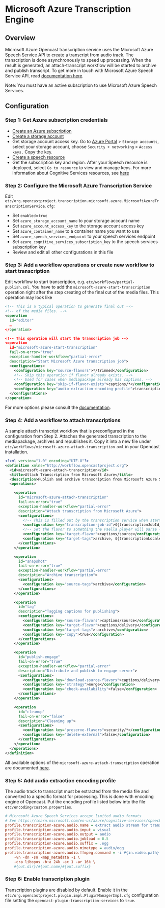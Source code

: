 # Microsoft Azure Transcription Engine
## Overview
Microsoft Azure Opencast transcription service uses the Microsoft Azure Speech Service API to create a transcript from audio track. The transcription is done asynchronously to speed up processing. When the result is generated, an attach-transcript workflow will be started to archive and publish transcript. To get more in touch with Microsoft Azure Speech Service API, read [documentation here](https://learn.microsoft.com/en-us/azure/ai-services/speech-service/batch-transcription).

Note: You must have an active subscription to use Microsoft Azure Speech Services.

## Configuration

### Step 1: Get Azure subscription credentials
* [Create an Azure subscription](https://azure.microsoft.com/en-US/free/cognitive-services/)
* [Create a storage account](https://learn.microsoft.com/en-us/azure/storage/common/storage-account-create)
* Get storage account access key. Go to [Azure Portal](https://portal.azure.com) > `Storage accounts`, select your storage account, choose `Security + networking` > `Access keys.` Copy the key.
* [Create a speech resource](https://portal.azure.com/#create/Microsoft.CognitiveServicesSpeechServices)
* Get the subscription key and region. After your Speech resource is deployed, select `Go to resource` to view and
  manage keys. For more information about Cognitive Services resources, see
  [here](https://docs.microsoft.com/en-us/azure/cognitive-services/cognitive-services-apis-create-account?tabs=multiservice%2Clinux#get-the-keys-for-your-resource)

### Step 2: Configure the Microsoft Azure Transcription Service
Edit `etc/org.opencastproject.transcription.microsoft.azure.MicrosoftAzureTranscriptionService.cfg`:

* Set `enabled`=`true`
* Set `azure_storage_account_name` to your storage account name
* Set `azure_account_access_key` to the storage account access key
* Set `azure_container_name` to a container name you want to use
* Set `azure_speech_services_endpoint` to your speech services endpoint
* Set `azure_cognitive_services_subscription_key` to the speech services subscription key
* Review and edit all other configurations in this file

### Step 3: Add a workflow operations or create new workflow to start transcription

Edit workflow to start transcription, e.g. `etc/workflows/partial-publish.xml`. You have to add the `microsoft-azure-start-transcription` operation right after the step creating of the final cut of the media files. This operation may look like

```xml
<!-- This is a typical operation to generate final cut -->
<!-- of the media files. -->
<operation
  id="editor"
  …
</operation>

<!-- This operation will start the transcription job -->
<operation
  id="microsoft-azure-start-transcription"
  fail-on-error="true"
  exception-handler-workflow="partial-error"
  description="Start Microsoft Azure transcription job">
  <configurations>
    <configuration key="source-flavors">*/trimmed</configuration>
    <!-- Skip this operation if flavor already exists. -->
    <!-- Used for cases when mediapackage already has captions. -->
    <configuration key="skip-if-flavor-exists">captions/*</configuration>
    <configuration key="audio-extraction-encoding-profile">transcription-azure.audio</configuration>
  </configurations>
</operation>
```

For more options please consult the [documentation](../../workflowoperationhandlers/microsoft-azure-start-transcription-woh.md).

### Step 4: Add a workflow to attach transcriptions

A sample attach transcript workflow that is preconfigured in the configuration from Step 2. Attaches the generated transcription to the mediapackage, archives and republishes it. Copy it into a new file under `etc/workflows/microsoft-azure-attach-transcription.xml` in your Opencast installation.

```xml
<?xml version="1.0" encoding="UTF-8"?>
<definition xmlns="http://workflow.opencastproject.org">
  <id>microsoft-azure-attach-transcription</id>
  <title>Attach Transcription from Microsoft Azure</title>
  <description>Publish and archive transcription from Microsoft Azure Speech Services.</description>
  <operations>

    <operation
      id="microsoft-azure-attach-transcription"
      fail-on-error="true"
      exception-handler-workflow="partial-error"
      description="Attach transcription from Microsoft Azure">
      <configurations>
        <!-- This is filled out by the transcription service when starting this workflow -->
        <configuration key="transcription-job-id">${transcriptionJobId}</configuration>
        <!-- Set the flavor to something the Paella player will parse -->
        <configuration key="target-flavor">captions/source</configuration>
        <configuration key="target-tags">archive, ${transcriptionLocaleTag}</configuration>
      </configurations>
    </operation>

    <operation
      id="snapshot"
      fail-on-error="true"
      exception-handler-workflow="partial-error"
      description="Archive transcription">
      <configurations>
        <configuration key="source-tags">archive</configuration>
      </configurations>
    </operation>

    <operation
      id="tag"
      description="Tagging captions for publishing">
      <configurations>
        <configuration key="source-flavors">captions/source</configuration>
        <configuration key="target-flavor">captions/delivery</configuration>
        <configuration key="target-tags">-archive</configuration>
        <configuration key="copy">true</configuration>
      </configurations>
    </operation>

    <operation
      id="publish-engage"
      fail-on-error="true"
      exception-handler-workflow="partial-error"
      description="Distribute and publish to engage server">
      <configurations>
        <configuration key="download-source-flavors">captions/delivery</configuration>
        <configuration key="strategy">merge</configuration>
        <configuration key="check-availability">false</configuration>
      </configurations>
    </operation>

    <operation
      id="cleanup"
      fail-on-error="false"
      description="Cleaning up">
      <configurations>
        <configuration key="preserve-flavors">security/*</configuration>
        <configuration key="delete-external">false</configuration>
      </configurations>
    </operation>
  </operations>
</definition>
```

All available options of the  `microsoft-azure-attach-transcription` operation are documented [here](../../workflowoperationhandlers/microsoft-azure-attach-transcription-woh.md).

### Step 5: Add audio extraction encoding profile

The audio track to transcript must be extracted from the media file and converted to a specific format for processing. This is done with encoding engine of Opencast. Put the encoding profile listed below into the file `etc/encoding/custom.properties`.

```cfg
# Microsoft Azure Speech Services accept limited audio formats
# See https://learn.microsoft.com/en-us/azure/cognitive-services/speech-service/batch-transcription-audio-data#supported-audio-formats
profile.transcription-azure.audio.name = extract audio stream for transcription
profile.transcription-azure.audio.input = visual
profile.transcription-azure.audio.output = audio
profile.transcription-azure.audio.jobload = 0.5
profile.transcription-azure.audio.suffix = .ogg
profile.transcription-azure.audio.mimetype = audio/ogg
profile.transcription-azure.audio.ffmpeg.command = -i #{in.video.path} \
    -vn -dn -sn -map_metadata -1 \
    -c:a libopus -b:a 24k -ac 1 -ar 16k \
    #{out.dir}/#{out.name}#{out.suffix}
```

### Step 6: Enable transcription plugin

Transcription plugins are disabled by default. Enable it in the `etc/org.opencastproject.plugin.impl.PluginManagerImpl.cfg` configuration file setting the `opencast-plugin-transcription-services` to `true`.